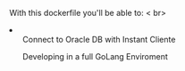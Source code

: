 

With this dockerfile you'll be able to: < br>

<li>
	<ul> Connect to Oracle DB with Instant Cliente </ul>
	<ul> Developing in a full GoLang Enviroment </ul>
</li>